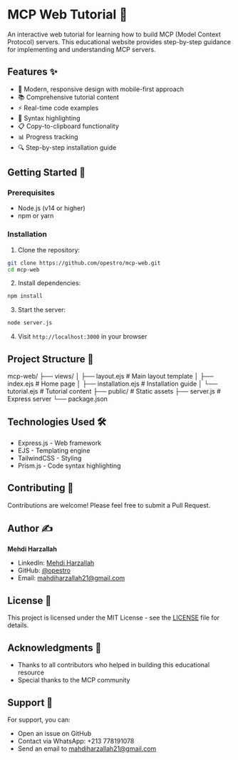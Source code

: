 # MCP Web Tutorial 🚀

An interactive web tutorial for learning how to build MCP (Model Context Protocol) servers. This educational website provides step-by-step guidance for implementing and understanding MCP servers.

## Features ✨

- 📱 Modern, responsive design with mobile-first approach
- 📚 Comprehensive tutorial content
- ⚡ Real-time code examples
- 🎨 Syntax highlighting
- 📋 Copy-to-clipboard functionality
- 📊 Progress tracking
- 🔍 Step-by-step installation guide

## Getting Started 🌟

### Prerequisites

- Node.js (v14 or higher)
- npm or yarn

### Installation

1. Clone the repository:
```bash
git clone https://github.com/opestro/mcp-web.git
cd mcp-web
```

2. Install dependencies:
```bash
npm install
```

3. Start the server:
```bash
node server.js
```

4. Visit `http://localhost:3000` in your browser

## Project Structure 📁

mcp-web/
├── views/
│ ├── layout.ejs # Main layout template
│ ├── index.ejs # Home page
│ ├── installation.ejs # Installation guide
│ └── tutorial.ejs # Tutorial content
├── public/ # Static assets
├── server.js # Express server
└── package.json

## Technologies Used 🛠️

- Express.js - Web framework
- EJS - Templating engine
- TailwindCSS - Styling
- Prism.js - Code syntax highlighting

## Contributing 🤝

Contributions are welcome! Please feel free to submit a Pull Request.

## Author ✍️

**Mehdi Harzallah**
- LinkedIn: [Mehdi Harzallah](https://linkedin.com/in/mehdi-harzallah)
- GitHub: [@opestro](https://github.com/opestro)
- Email: mahdiharzallah21@gmail.com

## License 📄

This project is licensed under the MIT License - see the [LICENSE](LICENSE) file for details.

## Acknowledgments 🙏

- Thanks to all contributors who helped in building this educational resource
- Special thanks to the MCP community

## Support 💬

For support, you can:
- Open an issue on GitHub
- Contact via WhatsApp: +213 778191078
- Send an email to mahdiharzallah21@gmail.com

